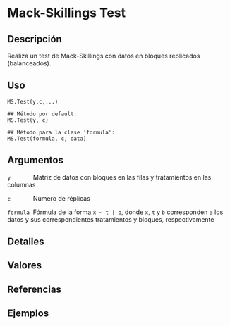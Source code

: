 # Mack-Skillings Test

## Descripción
Realiza un test de Mack-Skillings con datos en bloques replicados (balanceados).

## Uso

```
MS.Test(y,c,...)

## Método por default:
MS.Test(y, c)

## Método para la clase 'formula':
MS.Test(formula, c, data)
```

## Argumentos

```y``` &nbsp; &nbsp;&nbsp;&nbsp;&nbsp;&nbsp;&nbsp;&nbsp;&nbsp;&nbsp;  Matriz de datos con bloques en las filas y tratamientos en las columnas


```c``` &nbsp; &nbsp;&nbsp;&nbsp;&nbsp;&nbsp;&nbsp;&nbsp;&nbsp;&nbsp; Número de réplicas


```formula```&nbsp; Fórmula de la forma ```x ~ t | b```, donde ```x```, ```t``` y ```b``` corresponden a los datos y sus correspondientes tratamientos y bloques, respectivamente

## Detalles

## Valores

## Referencias

## Ejemplos
